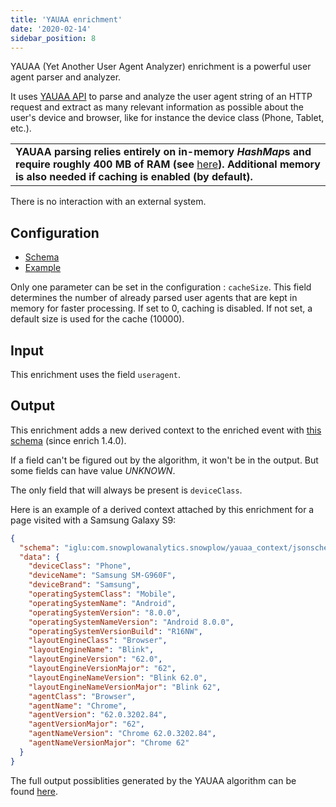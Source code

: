 ```yaml
---
title: 'YAUAA enrichment'
date: '2020-02-14'
sidebar_position: 8
---
```


YAUAA (Yet Another User Agent Analyzer) enrichment is a powerful user agent parser and analyzer.

It uses [YAUAA API](https://yauaa.basjes.nl/) to parse and analyze the user agent string of an HTTP request and extract as many relevant information as possible about the user's device and browser, like for instance the device class (Phone, Tablet, etc.).

<table class="has-fixed-layout"><tbody><tr><td class="has-text-align-center" data-align="center"><strong>YAUAA parsing relies entirely on in-memory <em>HashMap</em>s and require roughly 400 MB of RAM (see </strong><a href="https://yauaa.basjes.nl/README-MemoryUsage.html">here</a><strong>). Additional memory is also needed if caching is enabled (by default).</strong></td></tr></tbody></table>

There is no interaction with an external system.

## Configuration

- [Schema](https://github.com/snowplow/iglu-central/blob/master/schemas/com.snowplowanalytics.snowplow.enrichments/yauaa_enrichment_config/jsonschema/1-0-0)
- [Example](https://github.com/snowplow/enrich/blob/master/config/enrichments/yauaa_enrichment_config.json)

Only one parameter can be set in the configuration : `cacheSize`. This field determines the number of already parsed user agents that are kept in memory for faster processing. If set to 0, caching is disabled. If not set, a default size is used for the cache (10000).

## Input

This enrichment uses the field `useragent`.

## Output

This enrichment adds a new derived context to the enriched event with [this schema](https://github.com/snowplow/iglu-central/blob/master/schemas/nl.basjes/yauaa_context/jsonschema/1-0-1) (since enrich 1.4.0).

If a field can't be figured out by the algorithm, it won't be in the output. But some fields can have value *UNKNOWN*.

The only field that will always be present is `deviceClass`.

Here is an example of a derived context attached by this enrichment for a page visited with a Samsung Galaxy S9:

```json
{
  "schema": "iglu:com.snowplowanalytics.snowplow/yauaa_context/jsonschema/1-0-1",
  "data": {
    "deviceClass": "Phone",
    "deviceName": "Samsung SM-G960F",
    "deviceBrand": "Samsung",
    "operatingSystemClass": "Mobile",
    "operatingSystemName": "Android",
    "operatingSystemVersion": "8.0.0",
    "operatingSystemNameVersion": "Android 8.0.0",
    "operatingSystemVersionBuild": "R16NW",
    "layoutEngineClass": "Browser",
    "layoutEngineName": "Blink",
    "layoutEngineVersion": "62.0",
    "layoutEngineVersionMajor": "62",
    "layoutEngineNameVersion": "Blink 62.0",
    "layoutEngineNameVersionMajor": "Blink 62",
    "agentClass": "Browser",
    "agentName": "Chrome",
    "agentVersion": "62.0.3202.84",
    "agentVersionMajor": "62",
    "agentNameVersion": "Chrome 62.0.3202.84",
    "agentNameVersionMajor": "Chrome 62"
  }
}
```

The full output possiblities generated by the YAUAA algorithm can be found [here](https://yauaa.basjes.nl/README-Output.html).
